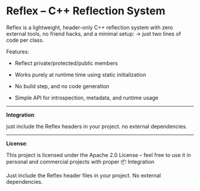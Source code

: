 # Reflex – C++ Reflection System

Reflex is a lightweight, header-only C++ reflection system with zero external tools, no friend hacks, and a minimal setup:
→ just two lines of code per class.

Features:

* Reflect private/protected/public members

* Works purely at runtime time using static initialization

* No build step, and no code generation

* Simple API for introspection, metadata, and runtime usage
---
**Integration**:

just include the Reflex headers in your project. no external dependencies.

---
**License**:

This project is licensed under the Apache 2.0 License – feel free to use it in personal and commercial projects with proper 📦 Integration

Just include the Reflex header files in your project. No external dependencies.
